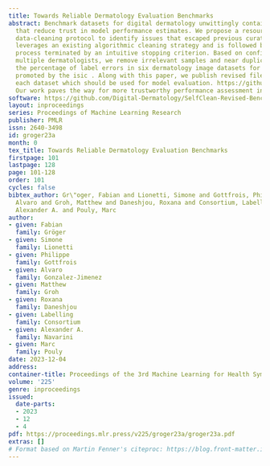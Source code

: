 ```yaml
---
title: Towards Reliable Dermatology Evaluation Benchmarks
abstract: Benchmark datasets for digital dermatology unwittingly contain inaccuracies
  that reduce trust in model performance estimates. We propose a resource-efficient
  data-cleaning protocol to identify issues that escaped previous curation. The protocol
  leverages an existing algorithmic cleaning strategy and is followed by a confirmation
  process terminated by an intuitive stopping criterion. Based on confirmation by
  multiple dermatologists, we remove irrelevant samples and near duplicates and estimate
  the percentage of label errors in six dermatology image datasets for model evaluation
  promoted by the isic . Along with this paper, we publish revised file lists for
  each dataset which should be used for model evaluation. https://github.com/Digital-Dermatology/SelfClean-Revised-Benchmarks
  Our work paves the way for more trustworthy performance assessment in digital dermatology.
software: https://github.com/Digital-Dermatology/SelfClean-Revised-Benchmarks
layout: inproceedings
series: Proceedings of Machine Learning Research
publisher: PMLR
issn: 2640-3498
id: groger23a
month: 0
tex_title: Towards Reliable Dermatology Evaluation Benchmarks
firstpage: 101
lastpage: 128
page: 101-128
order: 101
cycles: false
bibtex_author: Gr\"oger, Fabian and Lionetti, Simone and Gottfrois, Philippe and Gonzalez-Jimenez,
  Alvaro and Groh, Matthew and Daneshjou, Roxana and Consortium, Labelling and Navarini,
  Alexander A. and Pouly, Marc
author:
- given: Fabian
  family: Gröger
- given: Simone
  family: Lionetti
- given: Philippe
  family: Gottfrois
- given: Alvaro
  family: Gonzalez-Jimenez
- given: Matthew
  family: Groh
- given: Roxana
  family: Daneshjou
- given: Labelling
  family: Consortium
- given: Alexander A.
  family: Navarini
- given: Marc
  family: Pouly
date: 2023-12-04
address: 
container-title: Proceedings of the 3rd Machine Learning for Health Symposium
volume: '225'
genre: inproceedings
issued:
  date-parts:
  - 2023
  - 12
  - 4
pdf: https://proceedings.mlr.press/v225/groger23a/groger23a.pdf
extras: []
# Format based on Martin Fenner's citeproc: https://blog.front-matter.io/posts/citeproc-yaml-for-bibliographies/
---
```

